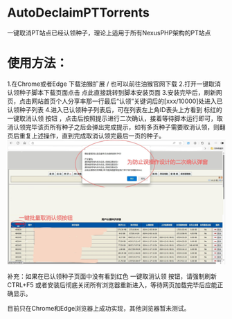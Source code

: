 # AutoDeclaimPTTorrents
一键取消PT站点已经认领种子，理论上适用于所有NexusPHP架构的PT站点

# 使用方法：
1.在Chrome或者Edge 下载油猴扩展  /  也可以前往油猴官网下载
2.打开一键取消认领种子脚本下载页面点击 点此直接跳转到脚本安装页面
3.安装完毕后，刷新网页，点击网站首页个人分享率那一行最后“认领”关键词后的[xxx/10000]处进入已认领种子列表
4.进入已认领种子列表后，可在列表左上角ID表头上方看到 标红的 一键取消认领 按钮 ，点击后按照提示进行二次确认，接着等待脚本运行即可，取消认领完毕该页所有种子之后会弹出完成提示，如有多页种子需要取消认领，则翻页后重复上述操作，直到完成取消认领完最后一页的种子。
![image](https://github.com/lhy2871/AutoDeclaimPTTorrents/blob/Main/autodeclaim_screen_nowebsite.jpg)

补充：如果在已认领种子页面中没有看到红色 一键取消认领 按钮，请强制刷新 CTRL+F5 或者安装后彻底关闭所有浏览器重新进入，等待网页加载完毕后应能正确显示。

目前只在Chrome和Edge浏览器上成功实现，其他浏览器暂未测试。
